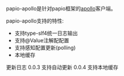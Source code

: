 papio-apollo是针对papio框架的[apollo](https://github.com/potenstop/papio)客户端。

papio-apollo支持的特性:
 - 支持type-slf4统一日志输出
 - 支持@Value注解配配置
 - 支持感知配置更新(polling)
 - 本地缓存
 
更新日志
0.0.3 支持自动更新 
0.0.4 支持本地缓存

